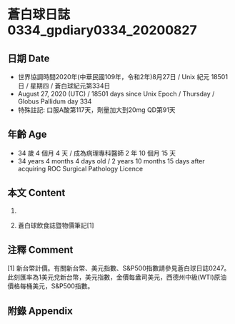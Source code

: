 [_metadata_:encoding]: - "utf-8"
[_metadata_:language]: - "zh-Hant-TW"
[_metadata_:fileformat]: - "markdown"
[_metadata_:MIME_type]: - "text/plain"
[_metadata_:markdown_version]: - "commonmark version 0.29"
[_metadata_:markdown_spec]: - "https://spec.commonmark.org/0.29/"

# 蒼白球日誌0334_gpdiary0334_20200827 #

## 日期 Date ##

* 世界協調時間2020年(中華民國109年，令和2年)8月27日 / Unix 紀元 18501 日 / 星期四 / 蒼白球紀元第334日
* August 27, 2020 (UTC) / 18501 days since Unix Epoch / Thursday / Globus Pallidum day 334
* 特殊註記: 口服A酸第117天，劑量加大到20mg QD第91天

## 年齡 Age ##

* 34 歲 4 個月 4 天 / 成為病理專科醫師 2 年 10 個月 15 天
* 34 years 4 months 4 days old / 2 years 10 months 15 days after acquiring ROC Surgical Pathology Licence

## 本文 Content ##

1. 

    
2. 蒼白球飲食誌暨物價筆記[1]

    

## 注釋 Comment ##

[1] 新台幣計價。有關新台幣、美元指數、S&P500指數請參見蒼白球日誌0247。此刻匯率為1美元兌新台幣，美元指數，金價每盎司美元，西德州中級(WTI)原油價格每桶美元，S&P500指數。



## 附錄 Appendix ##

